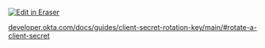 <p><a target="_blank" href="https://app.eraser.io/workspace/cnvjDJIj5YzCQRGmIwRX" id="edit-in-eraser-github-link"><img alt="Edit in Eraser" src="https://firebasestorage.googleapis.com/v0/b/second-petal-295822.appspot.com/o/images%2Fgithub%2FOpen%20in%20Eraser.svg?alt=media&amp;token=968381c8-a7e7-472a-8ed6-4a6626da5501"></a></p>

[﻿developer.okta.com/docs/guides/client-secret-rotation-key/main/#rotate-a-client-secret](https://developer.okta.com/docs/guides/client-secret-rotation-key/main/#rotate-a-client-secret) 


<!--- Eraser file: https://app.eraser.io/workspace/cnvjDJIj5YzCQRGmIwRX --->